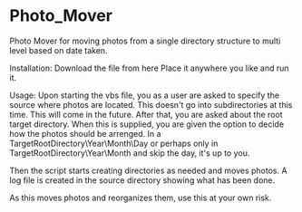 Photo_Mover
===========

Photo Mover for moving photos from a single directory structure to multi level based on date taken.

Installation:
Download the file from here
Place it anywhere you like and run it.

Usage:
Upon starting the vbs file, you as a user are asked to specify the source where photos are located. This doesn't go into subdirectories at this time. This will come in the future.
After that, you are asked about the root target directory. When this is supplied, you are given the option to decide how the photos should be arrenged. In a TargetRootDirectory\Year\Month\Day or perhaps only in TargetRootDirectory\Year\Month and skip the day, it's up to you.

Then the script starts creating directories as needed and moves photos. A log file is created in the source directory showing what has been done.

As this moves photos and reorganizes them, use this at your own risk.
